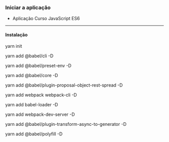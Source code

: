 ### Iniciar a aplicação

 - Aplicação Curso JavaScript ES6

 ---

#### Instalação

yarn init

yarn add @babel/cli -D 

yarn add @babel/preset-env -D 

yarn add @babel/core -D 

yarn add @babel/plugin-proposal-object-rest-spread -D 

yarn add webpack webpack-cli -D 

yarn add babel-loader -D

yarn add webpack-dev-server -D    

yarn add @babel/plugin-transform-async-to-generator -D

yarn add @babel/polyfill -D